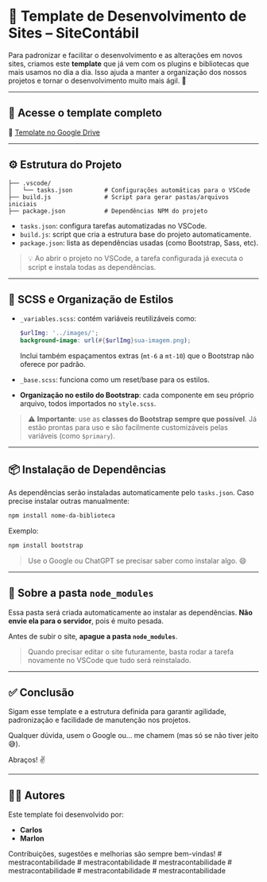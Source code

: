 # 🧩 Template de Desenvolvimento de Sites – SiteContábil

Para padronizar e facilitar o desenvolvimento e as alterações em novos sites, criamos este **template** que já vem com os plugins e bibliotecas que mais usamos no dia a dia. Isso ajuda a manter a organização dos nossos projetos e tornar o desenvolvimento muito mais ágil. 🚀

---

## 📁 Acesse o template completo

🔗 [Template no Google Drive](https://drive.google.com/file/d/1rzV4ZqM_cB58wbAUDhjCgXUu3yaZDuwP/view?usp=sharing)

---

## ⚙ Estrutura do Projeto

```
├── .vscode/
│   └── tasks.json         # Configurações automáticas para o VSCode
├── build.js               # Script para gerar pastas/arquivos iniciais
├── package.json           # Dependências NPM do projeto
```

- `tasks.json`: configura tarefas automatizadas no VSCode.
- `build.js`: script que cria a estrutura base do projeto automaticamente.
- `package.json`: lista as dependências usadas (como Bootstrap, Sass, etc).

> 💡 Ao abrir o projeto no VSCode, a tarefa configurada já executa o script e instala todas as dependências.

---

## 🎨 SCSS e Organização de Estilos

- `_variables.scss`: contém variáveis reutilizáveis como:
  ```scss
  $urlImg: '../images/';
  background-image: url(#{$urlImg}sua-imagem.png);
  ```
  Inclui também espaçamentos extras (`mt-6` a `mt-10`) que o Bootstrap não oferece por padrão.

- `_base.scss`: funciona como um reset/base para os estilos.

- **Organização no estilo do Bootstrap**: cada componente em seu próprio arquivo, todos importados no `style.scss`.

> ⚠ **Importante**: use as **classes do Bootstrap sempre que possível**. Já estão prontas para uso e são facilmente customizáveis pelas variáveis (como `$primary`).

---

## 📦 Instalação de Dependências

As dependências serão instaladas automaticamente pelo `tasks.json`. Caso precise instalar outras manualmente:

```bash
npm install nome-da-biblioteca
```

Exemplo:
```bash
npm install bootstrap
```

> Use o Google ou ChatGPT se precisar saber como instalar algo. 😄

---

## 🚫 Sobre a pasta `node_modules`

Essa pasta será criada automaticamente ao instalar as dependências. **Não envie ela para o servidor**, pois é muito pesada.

Antes de subir o site, **apague a pasta `node_modules`**.

> Quando precisar editar o site futuramente, basta rodar a tarefa novamente no VSCode que tudo será reinstalado.

---

## ✅ Conclusão

Sigam esse template e a estrutura definida para garantir agilidade, padronização e facilidade de manutenção nos projetos.

Qualquer dúvida, usem o Google ou... me chamem (mas só se não tiver jeito 😅).

Abraços! ✌️


---

## 👨‍💻 Autores

Este template foi desenvolvido por:

- **Carlos**
- **Marlon**

Contribuições, sugestões e melhorias são sempre bem-vindas!
#   m e s t r a c o n t a b i l i d a d e  
 #   m e s t r a c o n t a b i l i d a d e  
 #   m e s t r a c o n t a b i l i d a d e  
 #   m e s t r a c o n t a b i l i d a d e  
 #   m e s t r a c o n t a b i l i d a d e  
 #   m e s t r a c o n t a b i l i d a d e  
 